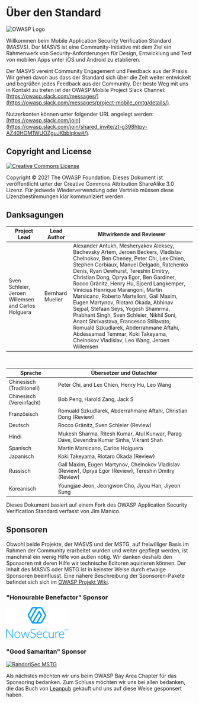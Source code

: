 # Über den Standard

![OWASP Logo](images/OWASP_logo.png)

Willkommen beim Mobile Application Security Verification Standard (MASVS). Der MASVS ist eine Community-Initiative mit dem Ziel ein Rahmenwerk von Security-Anforderungen für Design, Entwicklung und Test von mobilen Apps unter iOS und Android zu etablieren.

Der MASVS vereint Community Engagement und Feedback aus der Praxis. Wir gehen davon aus dass der Standard sich über die Zeit weiter entwickelt und begrüßen jedes Feedback aus der Community. Der beste Weg mit uns in Kontakt zu treten ist der OWASP Mobile Project Slack Channel:
[https://owasp.slack.com/messages/](https://owasp.slack.com/messages/project-mobile_omtg/details/).

Nutzerkonten können unter folgender URL angelegt werden:
[https://owasp.slack.com/join](https://owasp.slack.com/join/shared_invite/zt-g398htpy-AZ40HOM1WUOZguJKbblqkw#/).

## Copyright and License

[![Creative Commons License](images/CC-license.png)](https://creativecommons.org/licenses/by-sa/4.0/)

Copyright © 2021 The OWASP Foundation. Dieses Dokument ist veröffentlicht unter der Creative Commons Attribution ShareAlike 3.0 Lizenz. Für jedwede Wiederverwendung oder Vertrieb müssen diese Lizenzbestimmungen klar kommuniziert werden.

<!-- \pagebreak -->

## Danksagungen

| Project Lead | Lead Author | Mitwirkende and Reviewer |
| ------- | --- | ----------------- |
| Sven Schleier, Jeroen Willemsen and Carlos Holguera| Bernhard Mueller | Alexander Antukh, Mesheryakov Aleksey, Bachevsky Artem, Jeroen Beckers, Vladislav Chelnokov, Ben Cheney, Peter Chi, Lex Chien, Stephen Corbiaux, Manuel Delgado, Ratchenko Denis, Ryan Dewhurst, Tereshin Dmitry, Christian Dong, Oprya Egor, Ben Gardiner, Rocco Gränitz, Henry Hu, Sjoerd Langkemper, Vinícius Henrique Marangoni, Martin Marsicano, Roberto Martelloni, Gall Maxim, Eugen Martynov, Riotaro Okada, Abhinav Sejpal, Stefaan Seys, Yogesh Shamrma, Prabhant Singh, Sven Schleier, Nikhil Soni, Anant Shrivastava, Francesco Stillavato, Romuald Szkudlarek, Abderrahmane Aftahi, Abdessamad Temmar, Koki Takeyama, Chelnokov Vladislav, Leo Wang, Jeroen Willemsen |

<br/>

| Sprache | Übersetzer und Gutachter |
| --------------- | ------------------------------------------------------------ |
| Chinesisch (Traditionell) | Peter Chi, and Lex Chien, Henry Hu, Leo Wang |
| Chinesisch (Vereinfacht) | Bob Peng, Harold Zang, Jack S |
| Französisch | Romuald Szkudlarek, Abderrahmane Aftahi, Christian Dong (Review) |
| Deutsch | Rocco Gränitz, Sven Schleier (Review) |
| Hindi | Mukesh Sharma, Ritesh Kumar, Atul Kunwar, Parag Dave, Devendra Kumar Sinha, Vikrant Shah |
| Spanisch | Martin Marsicano, Carlos Holguera |
| Japanisch | Koki Takeyama, Riotaro Okada (Review) |
| Russisch | Gall Maxim, Eugen Martynov, Chelnokov Vladislav (Review), Oprya Egor (Review), Tereshin Dmitry (Review) |
| Koreanisch | Youngjae Jeon, Jeongwon Cho, Jiyou Han, Jiyeon Sung |

Dieses Dokument basiert auf einem Fork des OWASP Application Security Verification Standard verfasst von Jim Manico.

## Sponsoren

Obwohl beide Projekte, der MASVS und der MSTG, auf freiwilliger Basis im Rahmen der Community erarbeitet wurden und weiter gepflegt werden, ist manchmal ein wenig Hilfe von außen nötig. Wir danken deshalb den Sponsoren mit deren Hilfe wir technische Editoren aquirieren können. Der Inhalt des MASVS oder MSTG ist in keinster Weise durch etwaige Sponsoren beeinflusst. Eine nähere Beschreibung der Sponsoren-Pakete befindet sich sich im [OWASP Projekt Wiki](https://owasp.org/www-project-mobile-security-testing-guide/#div-sponsorship "OWASP Mobile Security Testing Guide Sponsorship Packages").

### "Honourable Benefactor" Sponsor

[![NowSecure](images/NowSecure_logo.png)](https://www.nowsecure.com/)

### "Good Samaritan" Sponsor

[![RandoriSec MSTG](images/Randorisec_logo.png)](https://www.randorisec.fr/)

Als nächstes möchten wir uns beim OWASP Bay Area Chapter für das Sponsoring bedanken. Zum Schluss möchten wir uns bei allen bedanken, die das Buch von [Leanpub](https://leanpub.com/mobile-security-testing-guide) gekauft und uns auf diese Weise gesponsert haben.
